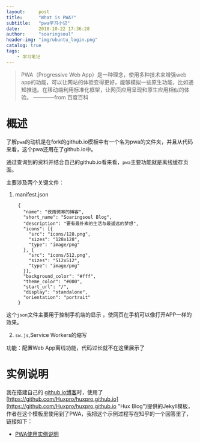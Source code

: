 ```yaml
---
layout:     post
title:      "What is PWA?"
subtitle:   "pwa学习小记"
date:       2018-10-22 17:36:28
author:     "soaringsoul"
header-img: "img/ubuntu_login.png"
catalog: true
tags:
    - 学习笔记
---
```


> PWA（Progressive Web App）是一种理念，使用多种技术来增强web app的功能，可以让网站的体验变得更好，能够模拟一些原生功能，比如通知推送。在移动端利用标准化框架，让网页应用呈现和原生应用相似的体验。
————from 百度百科


# 概述

了解`pwa`的动机是在fork的github.io模板中有一个名为pwa的文件夹，并且从代码来看，这个pwa还用在了github.io中。

通过查询到的资料并结合自己的github.io看来看，`pwa`主要功能就是离线缓存页面。



主要涉及两个关键文件：

1. manifest.json

	
	
		{
		  "name": "夜雨微寒的博客",
		  "short_name": "Soaringsoul Blog",
		  "description": "要有最朴素的生活与最遥远的梦想",
		  "icons": [{
		    "src": "icons/128.png",
		    "sizes": "128x128",
		    "type": "image/png"
		  }, {
		    "src": "icons/512.png",
		    "sizes": "512x512",
		    "type": "image/png"
		  }],
		  "background_color": "#fff",
		  "theme_color": "#000",
		  "start_url": "/",
		  "display": "standalone",
		  "orientation": "portrait"
		}


这个`json`文件主要用于控制手机端的显示 ，使网页在手机可以像打开APP一样的效果。

2. `sw.js`,Service Workers的缩写

功能：配置Web App离线功能，代码过长就不在这里展示了

# 实例说明

我在搭建自己的 [github.io博客](https://xugongli.github.io/)时，使用了 [https://github.com/Huxpro/huxpro.github.io](https://github.com/Huxpro/huxpro.github.io "Hux Blog")提供的Jekyll模板，作者在这个模板里使用到了PWA，我把这个示例过程写在知乎的一个回答里了，链接如下：


*  [PWA使用实例说明](https://www.zhihu.com/question/20223939/answer/516986071)
 